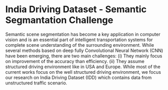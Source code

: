 # India Driving Dataset - Semantic Segmantation Challenge

Semantic scene segmentation has become a key application in computer vision and is an essential part of intelligent transportation systems for complete scene understanding of the surrounding environment. While several methods based on deep fully Convolutional Neural Network (CNN) have been emerging, there are two main challenges: (i) They mainly focus on improvement of the accuracy than efficiency. (ii) They assume structured driving environment like in USA and Europe. While most of the current works focus on the well structured driving environment, we focus our research on India Driving Dataset (IDD) which contains data from unstructured traffic scenario.
